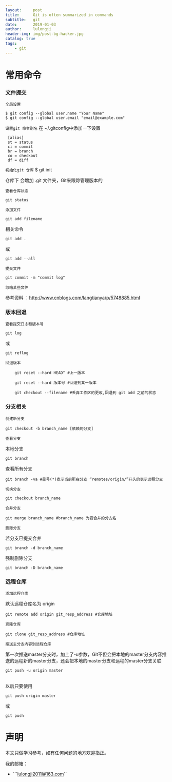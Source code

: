 ```yaml
---
layout:     post
title:      Git is often summarized in commands
subtitle:   git
date:       2019-01-03
author:     lulongji
header-img: img/post-bg-hacker.jpg
catalog: true
tags:
    - git
---
```


# 常用命令

### 文件提交
```全局设置```

    $ git config --global user.name "Your Name" 
    $ git config --global user.email "email@example.com"

```设置git 命令别名```
在 ~/.gitconfig中添加一下设置

     [alias] 
     st = status 
     ci = commit 
     br = branch 
     co = checkout 
     df = diff 

```初始化git 仓库```
    $ git init 

 仓库下 会增加 .git 文件夹，Git来跟踪管理版本的

```查看仓库状态```

    git status

```添加文件```

    git add filename

相关命令

    git add .

 或

    git add --all

```提交文件```

    git commit -m "commit log"

```忽略某些文件 ```

参考资料 ：http://www.cnblogs.com/langtianya/p/5748885.html


### 版本回退
```查看提交日志和版本号```

    git log 

或

    git reflog 

```回退版本```

        git reset --hard HEAD^ #上一版本

        git reset --hard 版本号 #回退到某一版本

        git checkout --filename #丢弃工作区的更改,回退到 git add 之前的状态

### 分支相关
```创建新分支```

    git checkout -b branch_name [依赖的分支]

```查看分支```

本地分支

    git branch

查看所有分支

    git branch -va #星号(*)表示当前所在分支 “remotes/origin/”开头的表示远程分支

```切换分支```

    git checkout branch_name

```合并分支```

    git merge branch_name #branch_name 为要合并的分支名

```删除分支```

若分支已提交合并

    git branch -d branch_name

强制删除分支

    git branch -D branch_name

### 远程仓库
```添加远程仓库```

默认远程仓库名为 origin

    git remote add origin git_resp_address #仓库地址 

```克隆仓库```

    git clone git_resp_address #仓库地址

```推送主分支内容到远程仓库```

第一次推送master分支时，加上了-u参数，Git不但会把本地的master分支内容推送的远程新的master分支，还会把本地的master分支和远程的master分支关联

    git push -u origin master 

<br>以后只要使用

    git push origin master 

或

    git push 

# 声明
本文只做学习参考，如有任何问题的地方欢迎指正。

我的邮箱：
- ```lulongji2011@163.com``
